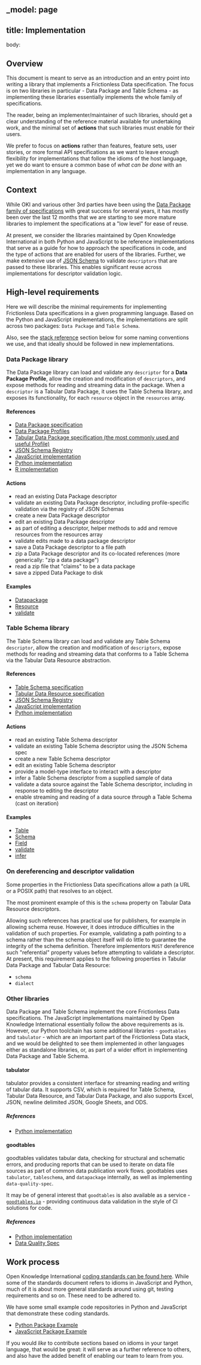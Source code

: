 _model: page
---
title: Implementation
---
body:

## Overview

This document is meant to serve as an introduction and an entry point into writing a library that implements a Frictionless Data specification. The focus is on two libraries in particular - Data Package and Table Schema - as implementing these libraries essentially implements the whole family of specifications.

The reader, being an implementer/maintainer of such libraries, should get a clear understanding of the reference material available for undertaking work, and the minimal set of **actions** that such libraries must enable for their users.

We prefer to focus on **actions** rather than features, feature sets, user stories, or more formal API specifications as we want to leave enough flexibility for implementations that follow the idioms of the host language, yet we do want to ensure a common base of *what can be done* with an implementation in any language.

## Context

While OKI and various other 3rd parties have been using the [Data Package family of specifications](http://frictionlessdata.io/specs/) with great success for several years, it has mostly been over the last 12 months that we are starting to see more mature libraries to implement the specifications at a "low level" for ease of reuse.

At present, we consider the libraries maintained by Open Knowledge International in both Python and JavaScript to be reference implementations that serve as a guide for how to approach the specifications in code, and the type of actions that are enabled for users of the libraries. Further, we make extensive use of [JSON Schema](http://json-schema.org) to validate `descriptors` that are passed to these libraries. This enables significant reuse across implementations for descriptor validation logic.

## High-level requirements

Here we will describe the minimal requirements for implementing Frictionless Data specifications in a given programming language. Based on the Python and JavaScript implementations, the implementations are split across two packages: `Data Package` and `Table Schema`.

Also, see the [stack reference](https://github.com/frictionlessdata/stack/blob/master/README.md) section below for some naming conventions we use, and that ideally should be followed in new implementations.

### Data Package library

The Data Package library can load and validate any `descriptor` for a **Data Package Profile**, allow the creation and modification of `descriptors`, and expose methods for reading and streaming data in the package. When a `descriptor` is a Tabular Data Package, it uses the Table Schema library, and exposes its functionality, for each `resource` object in the `resources` array.

#### References

- [Data Package specification](http://frictionlessdata.io/specs/data-package/)
- [Data Package Profiles](http://frictionlessdata.io/specs/data-package/#profiles)
- [Tabular Data Package specification (the most commonly used and useful Profile)](http://frictionlessdata.io/specs/tabular-data-package/)
- [JSON Schema Registry](http://frictionlessdata.io/schemas/registry.json)
- [JavaScript implementation](https://github.com/frictionlessdata/datapackage-js)
- [Python implementation](https://github.com/frictionlessdata/datapackage-py)
- [R implementation](https://github.com/christophergandrud/dpmr)

#### Actions

- read an existing Data Package descriptor
- validate an existing Data Package descriptor, including profile-specific validation via the registry of JSON Schemas
- create a new Data Package descriptor
- edit an existing Data Package descriptor
- as part of editing a descriptor, helper methods to add and remove resources from the resources array
- validate edits made to a data package descriptor
- save a Data Package descriptor to a file path
- zip a Data Package descriptor and its co-located references (more generically: "zip a data package")
- read a zip file that "claims" to be a data package
- save a zipped Data Package to disk

#### Examples

- [Datapackage](https://github.com/frictionlessdata/datapackage-js/blob/master/src/package.js)
- [Resource](https://github.com/frictionlessdata/datapackage-js/blob/master/src/resource.js)
- [validate](https://github.com/frictionlessdata/datapackage-js/blob/master/src/validate.js)

### Table Schema library

The Table Schema library can load and validate any Table Schema `descriptor`, allow the creation and modification of `descriptors`, expose methods for reading and streaming data that conforms to a Table Schema via the Tabular Data Resource abstraction.

#### References

- [Table Schema specification](http://frictionlessdata.io/specs/table-schema/)
- [Tabular Data Resource specification](http://frictionlessdata.io/specs/tabular-data-resource/)
- [JSON Schema Registry](http://frictionlessdata.io/schemas/registry.json)
- [JavaScript implementation](https://github.com/frictionlessdata/tableschema-js)
- [Python implementation](https://github.com/frictionlessdata/tableschema-py)

#### Actions

- read an existing Table Schema descriptor
- validate an existing Table Schema descriptor using the JSON Schema spec
- create a new Table Schema descriptor
- edit an existing Table Schema descriptor
- provide a model-type interface to interact with a descriptor
- infer a Table Schema descriptor from a supplied sample of data
- validate a data source against the Table Schema descriptor, including in response to editing the descriptor
- enable streaming and reading of a data source *through* a Table Schema (cast on iteration)

#### Examples

- [Table](https://github.com/frictionlessdata/tableschema-py/blob/master/tableschema/table.py)
- [Schema](https://github.com/frictionlessdata/tableschema-py/blob/master/tableschema/schema.py)
- [Field](https://github.com/frictionlessdata/tableschema-py/blob/master/tableschema/field.py)
- [validate](https://github.com/frictionlessdata/tableschema-py/blob/master/tableschema/validate.py)
- [infer](https://github.com/frictionlessdata/tableschema-py/blob/master/tableschema/infer.py)

### On dereferencing and descriptor validation

Some properties in the Frictionless Data specifications allow a path (a URL or a POSIX path) that resolves to an object.

The most prominent example of this is the `schema` property on Tabular Data Resource descriptors.

Allowing such references has practical use for publishers, for example in allowing schema reuse. However, it does introduce difficulties in the validation of such properties. For example, validating a path pointing to a schema rather than the schema object itself will do little to guarantee the integrity of the schema definition. Therefore implementors `MUST` dereference such "referential" property values before attempting to validate a descriptor. At present, this requirement applies to the following properties in Tabular Data Package and Tabular Data Resource:

- `schema`
- `dialect`

### Other libraries

Data Package and Table Schema implement the core Frictionless Data specifications. The JavaScript implementations maintained by Open Knowledge International essentially follow the above requirements as is. However, our Python toolchain has some additional libraries - `goodtables` and `tabulator` - which are an important part of the Frictionless Data stack, and we would be delighted to see them implemented in other languages either as standalone libraries, or, as part of a wider effort in implementing Data Package and Table Schema.

#### tabulator

tabulator provides a consistent interface for streaming reading and writing of tabular data. It supports CSV, which is required for Table Schema, Tabular Data Resource, and Tabular Data Package, and also supports Excel, JSON, newline delimited JSON, Google Sheets, and ODS.

##### References

- [Python implementation](https://github.com/frictionlessdata/tabulator-py)

#### goodtables

goodtables validates tabular data, checking for structural and schematic errors, and producing reports that can be used to iterate on data file sources as part of common data publication work flows. goodtables uses `tabulator`, `tableschema`, and `datapackage` internally, as well as implementing `data-quality-spec`.

It may be of general interest that `goodtables` is also available as a service - [`goodtables.io`](https://goodtables.io) - providing continuous data validation in the style of CI solutions for code.

##### References

- [Python implementation](https://github.com/frictionlessdata/goodtables-py)
- [Data Quality Spec](https://github.com/frictionlessdata/data-quality-spec)

## Work process

Open Knowledge International [coding standards can be found here](https://github.com/okfn/coding-standards). While some of the standards document refers to idioms in JavaScript and Python, much of it is about more general standards around using git, testing requirements and so on. These need to be adhered to.

We have some small example code repositories in Python and JavaScript that demonstrate these coding standards.

- [Python Package Example](https://github.com/okfn/oki-py)
- [JavaScript Package Example](https://github.com/okfn/oki-js)

If you would *like* to contribute sections based on idioms in your target language, that would be great: it will serve as a further reference to others, and also have the added benefit of enabling our team to learn from you.
